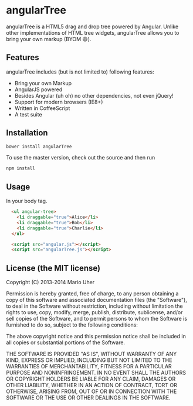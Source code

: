 # angularTree

angularTree is a HTML5 drag and drop tree powered by Angular. Unlike other implementations of HTML tree widgets, angularTree allows you to bring your own markup (BYOM 😄).

## Features

angularTree includes (but is not limited to) following features:

* Bring your own Markup
* AngularJS powered
* Besides Angular (uh oh) no other dependencies, not even jQuery!
* Support for modern browsers (IE8+)
* Written in CoffeeScript
* A test suite

## Installation

```sh
bower install angularTree
```

To use the master version, check out the source and then run
```sh
npm install
```

## Usage

In your body tag.

```html
  <ul angular-tree>
    <li draggable="true">Alice</li>
    <li draggable="true">Bob</li>
    <li draggable="true">Charlie</li>
  </ul>

  <script src="angular.js"></script>
  <script src="angularTree.js"></script>
```

## License (the MIT license)

Copyright (C) 2013-2014 Mario Uher

Permission is hereby granted, free of charge, to any person obtaining a copy of this software and associated documentation files (the "Software"), to deal in the Software without restriction, including without limitation the rights to use, copy, modify, merge, publish, distribute, sublicense, and/or sell copies of the Software, and to permit persons to whom the Software is furnished to do so, subject to the following conditions:

The above copyright notice and this permission notice shall be included in all copies or substantial portions of the Software.

THE SOFTWARE IS PROVIDED "AS IS", WITHOUT WARRANTY OF ANY KIND, EXPRESS OR IMPLIED, INCLUDING BUT NOT LIMITED TO THE WARRANTIES OF MERCHANTABILITY, FITNESS FOR A PARTICULAR PURPOSE AND NONINFRINGEMENT. IN NO EVENT SHALL THE AUTHORS OR COPYRIGHT HOLDERS BE LIABLE FOR ANY CLAIM, DAMAGES OR OTHER LIABILITY, WHETHER IN AN ACTION OF CONTRACT, TORT OR OTHERWISE, ARISING FROM, OUT OF OR IN CONNECTION WITH THE SOFTWARE OR THE USE OR OTHER DEALINGS IN THE SOFTWARE.
